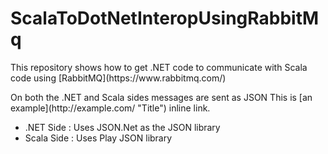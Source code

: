 # ScalaToDotNetInteropUsingRabbitMq
<p>This repository shows how to get .NET code to communicate with Scala code using [RabbitMQ](https://www.rabbitmq.com/)</p>
<p>On both the .NET and Scala sides messages are sent as JSON This is [an example](http://example.com/ "Title") inline link.</p>

+ .NET Side : Uses JSON.Net as the JSON library
+ Scala Side : Uses Play JSON library

